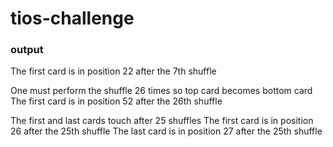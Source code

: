 # tios-challenge

### output
The first card is in position 22 after the 7th shuffle

One must perform the shuffle 26 times so top card becomes bottom card
The first card is in position 52 after the 26th shuffle

The first and last cards touch after 25 shuffles
The first card is in position 26 after the 25th shuffle
The last card is in position 27 after the 25th shuffle